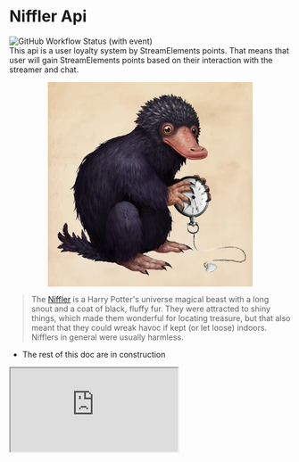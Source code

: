 # Niffler Api
<img alt="GitHub Workflow Status (with event)" src="https://img.shields.io/github/actions/workflow/status/vinicarvalhosantos/niffler-api/build-prod.yml?style=plastic"><br>
This api is a user loyalty system by StreamElements points. That means that user will gain StreamElements points based on their interaction with the streamer and chat.

<img src="docs/images/niffler.png" alt="project-icon" width="367" style="margin: 0 auto; display: block"/>

> The [Niffler](https://harrypotter.fandom.com/wiki/Niffler) is a Harry Potter's universe magical beast with a long snout and a coat of black, fluffy fur. They were attracted to shiny things, which made them wonderful for locating treasure, but that also meant that they could wreak havoc if kept (or let loose) indoors. Nifflers in general were usually harmless.


* The rest of this doc are in construction

<iframe src="https://sonarcloud.io/project/overview?id=vinicarvalhosantos_niffler-api" title="Sonar cloud"></iframe>

